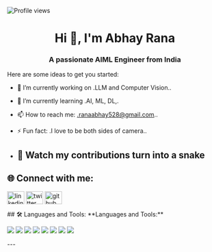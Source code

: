 ![Profile views](https://komarev.com/ghpvc/?username=abhayrana-renex&label=Profile%20views&color=0e75b6&style=flat)
<!--
**abhayrana-renex/abhayrana-renex** is a ✨ _special_ ✨ repository because its `README.md` (this file) appears on your GitHub profile.
<!-- Banner -->
<h1 align="center">Hi 👋, I'm Abhay Rana</h1>
<h3 align="center">A passionate AIML Engineer from India</h3>  
Here are some ideas to get you started:

- 🔭 I’m currently working on .LLM and Computer Vision..
- 🌱 I’m currently learning .AI, ML, DL,.
- 📫 How to reach me: .ranaabhay528@gmail.com..
- ⚡ Fun fact: .I love to be both sides of camera..

- ## 🐍 Watch my contributions turn into a snake


## 🌐 Connect with me:
<p align="left">
<a href="https://linkedin.com/in/abhaey-rana" target="blank"><img align="center" src="https://cdn.jsdelivr.net/npm/simple-icons@v3/icons/linkedin.svg" alt="linkedin" height="30" width="40" /></a>
<a href="https://x.com/Abhaeyranaa" target="blank"><img align="center" src="https://cdn.jsdelivr.net/npm/simple-icons@v3/icons/twitter.svg" alt="twitter" height="30" width="40" /></a>
<a href="https://github.com/abhayrana-renex" target="blank"><img align="center" src="https://cdn.jsdelivr.net/npm/simple-icons@v3/icons/github.svg" alt="github" height="30" width="40" /></a>
</p>
## 🛠 Languages and Tools:
**Languages and Tools:**  
<p align="left"> 
  <img src="https://img.shields.io/badge/Python-3776AB?style=for-the-badge&logo=python&logoColor=white" /> 
  <img src="https://img.shields.io/badge/Scikit--Learn-F7931E?style=for-the-badge&logo=scikit-learn&logoColor=white" /> 
  <img src="https://img.shields.io/badge/TensorFlow-FF6F00?style=for-the-badge&logo=tensorflow&logoColor=white" /> 
  <img src="https://img.shields.io/badge/OpenCV-5C3EE8?style=for-the-badge&logo=opencv&logoColor=white" /> 
  <img src="https://img.shields.io/badge/C-00599C?style=for-the-badge&logo=c&logoColor=white" /> 
  <img src="https://img.shields.io/badge/C++-00599C?style=for-the-badge&logo=cplusplus&logoColor=white" /> 
  <img src="https://img.shields.io/badge/MySQL-4479A1?style=for-the-badge&logo=mysql&logoColor=white" /> 
  <img src="https://img.shields.io/badge/Linux-FCC624?style=for-the-badge&logo=linux&logoColor=black" /> 
</p>
---
